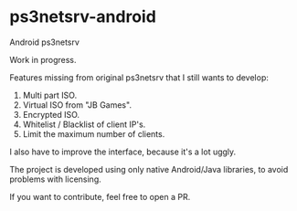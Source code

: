 # ps3netsrv-android
Android ps3netsrv

Work in progress.

Features missing from original ps3netsrv that I still wants to develop:
1. Multi part ISO.
2. Virtual ISO from "JB Games".
3. Encrypted ISO.
4. Whitelist / Blacklist of client IP's.
5. Limit the maximum number of clients.

I also have to improve the interface, because it's a lot uggly.

The project is developed using only native Android/Java libraries, to avoid problems with licensing.

If you want to contribute, feel free to open a PR.
